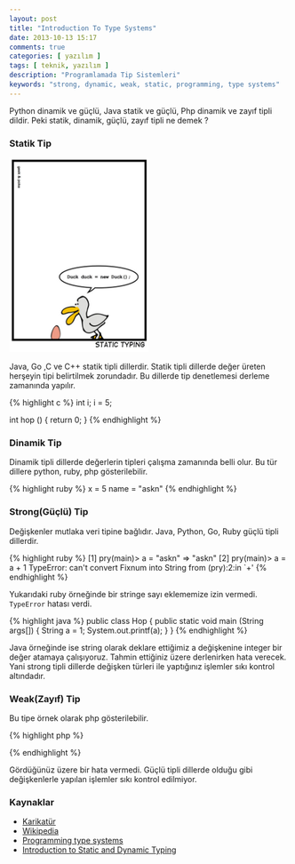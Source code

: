 ```yaml
---
layout: post
title: "Introduction To Type Systems"
date: 2013-10-13 15:17
comments: true
categories: [ yazılım ]
tags: [ teknik, yazılım ]
description: "Programlamada Tip Sistemleri"
keywords: "strong, dynamic, weak, static, programming, type systems"
---
```


Python dinamik ve güçlü, Java statik ve güçlü, Php dinamik ve zayıf tipli dildir.
Peki statik, dinamik, güçlü, zayıf tipli ne demek ?

<!-- more -->

### Statik Tip

<img src="/public/images/static_type.jpg"  width="250" height="350">

Java, Go ,C ve C++ statik tipli dillerdir. Statik tipli dillerde değer üreten herşeyin tipi belirtilmek
zorundadır. Bu dillerde tip denetlemesi derleme zamanında yapılır.

{% highlight c %}
int i;
i = 5;

int hop () {
        return 0;
}
{% endhighlight %}

### Dinamik Tip

Dinamik tipli dillerde değerlerin tipleri çalışma zamanında belli olur. Bu tür
dillere python, ruby, php gösterilebilir.

{% highlight ruby %}
x = 5
name = "askn"
{% endhighlight %}

### Strong(Güçlü) Tip

Değişkenler mutlaka veri tipine bağlıdır. Java, Python, Go, Ruby güçlü tipli dillerdir.

{% highlight ruby %}
[1] pry(main)> a = "askn"
=> "askn"
[2] pry(main)> a = a + 1
TypeError: can't convert Fixnum into String
from (pry):2:in `+'
{% endhighlight %}

Yukarıdaki ruby örneğinde bir stringe sayı eklememize izin vermedi.
`TypeError` hatası verdi.

{% highlight java %}
public class Hop {
        public static void main (String args[]) {
                String a = 1;
                System.out.printf(a);
        }
}
{% endhighlight %}

Java örneğinde ise string olarak deklare ettiğimiz a
değişkenine integer bir değer atamaya çalışıyoruz. Tahmin ettiğiniz üzere
derlenirken hata verecek.
Yani strong tipli dillerde değişken türleri ile yaptığınız işlemler sıkı kontrol
altındadır.

### Weak(Zayıf) Tip

Bu tipe örnek olarak php gösterilebilir.

{% highlight php %}
<?php
$foo = "x";
$foo = $foo + 2; // not an error
echo $foo;
?>
{% endhighlight %}

Gördüğünüz üzere bir hata vermedi. Güçlü tipli dillerde olduğu gibi değişkenlerle yapılan işlemler sıkı kontrol
edilmiyor.

### Kaynaklar
- [Karikatür](http://geekandpoke.typepad.com/geekandpoke/2012/03/static-typing.html)
- [Wikipedia](http://en.wikipedia.org/)
- [Programming type systems](http://significantinsignificance.wordpress.com/2010/03/17/programming-type-systems/)
- [Introduction to Static and Dynamic Typing](http://www.sitepoint.com/typing-versus-dynamic-typing)
